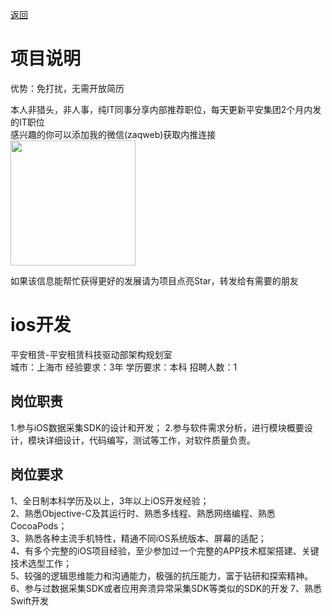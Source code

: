 [返回](../)

# 项目说明

优势：免打扰，无需开放简历

本人非猎头，非人事，纯IT同事分享内部推荐职位，每天更新平安集团2个月内发的IT职位  
感兴趣的你可以添加我的微信(zaqweb)获取内推连接  
<img src="https://github.com/zaqweb/PA-IT-JOBS/blob/master/WechatICode.jpeg"  height="200" width="200">

如果该信息能帮忙获得更好的发展请为项目点亮Star，转发给有需要的朋友

# ios开发
平安租赁-平安租赁科技驱动部架构规划室  
城市：上海市 经验要求：3年 学历要求：本科  招聘人数：1

## 岗位职责
1.参与iOS数据采集SDK的设计和开发；
2.参与软件需求分析，进行模块概要设计，模块详细设计，代码编写，测试等工作，对软件质量负责。

## 岗位要求
1、全日制本科学历及以上，3年以上iOS开发经验；			
2、熟悉Objective-C及其运行时、熟悉多线程、熟悉网络编程、熟悉CocoaPods；			
3、熟悉各种主流手机特性，精通不同iOS系统版本、屏幕的适配；			
4、有多个完整的iOS项目经验，至少参加过一个完整的APP技术框架搭建、关键技术选型工作；			
5、较强的逻辑思维能力和沟通能力，极强的抗压能力，富于钻研和探索精神。			
6、参与过数据采集SDK或者应用奔溃异常采集SDK等类似的SDK的开发
7、熟悉Swift开发




